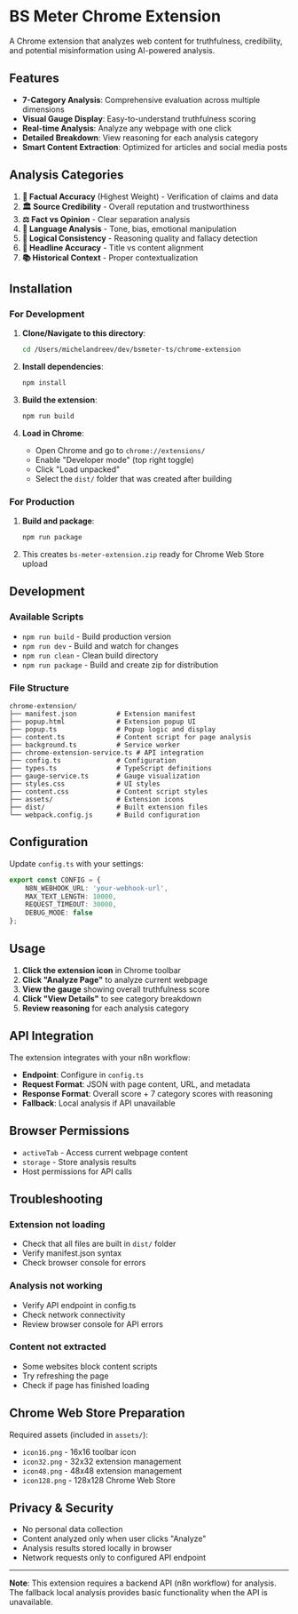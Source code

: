 # BS Meter Chrome Extension

A Chrome extension that analyzes web content for truthfulness, credibility, and potential misinformation using AI-powered analysis.

## Features

- **7-Category Analysis**: Comprehensive evaluation across multiple dimensions
- **Visual Gauge Display**: Easy-to-understand truthfulness scoring
- **Real-time Analysis**: Analyze any webpage with one click
- **Detailed Breakdown**: View reasoning for each analysis category
- **Smart Content Extraction**: Optimized for articles and social media posts

## Analysis Categories

1. **🎯 Factual Accuracy** (Highest Weight) - Verification of claims and data
2. **🏛️ Source Credibility** - Overall reputation and trustworthiness
3. **⚖️ Fact vs Opinion** - Clear separation analysis
4. **📝 Language Analysis** - Tone, bias, emotional manipulation
5. **🧠 Logical Consistency** - Reasoning quality and fallacy detection
6. **📰 Headline Accuracy** - Title vs content alignment
7. **📚 Historical Context** - Proper contextualization

## Installation

### For Development

1. **Clone/Navigate to this directory**:
   ```bash
   cd /Users/michelandreev/dev/bsmeter-ts/chrome-extension
   ```

2. **Install dependencies**:
   ```bash
   npm install
   ```

3. **Build the extension**:
   ```bash
   npm run build
   ```

4. **Load in Chrome**:
   - Open Chrome and go to `chrome://extensions/`
   - Enable "Developer mode" (top right toggle)
   - Click "Load unpacked"
   - Select the `dist/` folder that was created after building

### For Production

1. **Build and package**:
   ```bash
   npm run package
   ```

2. This creates `bs-meter-extension.zip` ready for Chrome Web Store upload

## Development

### Available Scripts

- `npm run build` - Build production version
- `npm run dev` - Build and watch for changes
- `npm run clean` - Clean build directory
- `npm run package` - Build and create zip for distribution

### File Structure

```
chrome-extension/
├── manifest.json          # Extension manifest
├── popup.html             # Extension popup UI
├── popup.ts               # Popup logic and display
├── content.ts             # Content script for page analysis
├── background.ts          # Service worker
├── chrome-extension-service.ts # API integration
├── config.ts              # Configuration
├── types.ts               # TypeScript definitions
├── gauge-service.ts       # Gauge visualization
├── styles.css             # UI styles
├── content.css            # Content script styles
├── assets/                # Extension icons
├── dist/                  # Built extension files
└── webpack.config.js      # Build configuration
```

## Configuration

Update `config.ts` with your settings:

```typescript
export const CONFIG = {
    N8N_WEBHOOK_URL: 'your-webhook-url',
    MAX_TEXT_LENGTH: 10000,
    REQUEST_TIMEOUT: 30000,
    DEBUG_MODE: false
};
```

## Usage

1. **Click the extension icon** in Chrome toolbar
2. **Click "Analyze Page"** to analyze current webpage
3. **View the gauge** showing overall truthfulness score
4. **Click "View Details"** to see category breakdown
5. **Review reasoning** for each analysis category

## API Integration

The extension integrates with your n8n workflow:
- **Endpoint**: Configure in `config.ts`
- **Request Format**: JSON with page content, URL, and metadata
- **Response Format**: Overall score + 7 category scores with reasoning
- **Fallback**: Local analysis if API unavailable

## Browser Permissions

- `activeTab` - Access current webpage content
- `storage` - Store analysis results
- Host permissions for API calls

## Troubleshooting

### Extension not loading
- Check that all files are built in `dist/` folder
- Verify manifest.json syntax
- Check browser console for errors

### Analysis not working
- Verify API endpoint in config.ts
- Check network connectivity
- Review browser console for API errors

### Content not extracted
- Some websites block content scripts
- Try refreshing the page
- Check if page has finished loading

## Chrome Web Store Preparation

Required assets (included in `assets/`):
- `icon16.png` - 16x16 toolbar icon
- `icon32.png` - 32x32 extension management
- `icon48.png` - 48x48 extension management
- `icon128.png` - 128x128 Chrome Web Store

## Privacy & Security

- No personal data collection
- Content analyzed only when user clicks "Analyze"
- Analysis results stored locally in browser
- Network requests only to configured API endpoint

---

**Note**: This extension requires a backend API (n8n workflow) for analysis. The fallback local analysis provides basic functionality when the API is unavailable.